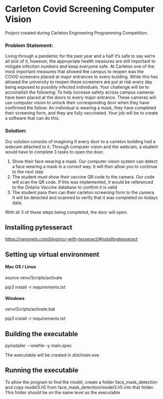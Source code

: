 # Carleton Covid Screening Computer Vision
Project created during Carleton Engineering Programming Competition. 

<h3>Problem Statement:</h3>
Living through a pandemic for the past year and a half it’s safe to say we’re all sick of it, however, the appropriate health measures are still important to mitigate infection numbers and keep everyone safe. At Carleton one of the most important measures that allowed the campus to reopen was the COVID screeners placed at major entrances to every building. While this has allowed the university to reopen these screeners are put at risk every day being exposed to possibly infected individuals. Your challenge will be to accomplish the following:
To help increase safety across campus cameras have been placed at the doors to every major entrance. These cameras will use computer vision to unlock their corresponding door when they have confirmed the follow: An individual is wearing a mask, they have completed their screening form, and they are fully vaccinated. Your job will be to create a software that can do this.

<h3>Solution:</h3>
Our solution consists of imagining if every door to a carleton building had a webcam attached to it. Through computer vision and the webcam, a student would have to complete 3 tasks to open the door. 

1. Show their face wearing a mask. Our computer vision system can detect a face wearing a mask in a correct way. It will then allow you to continue to the next step
2. The student must show their vaccine QR code to the camera. Our code will scan the QR code. If this was implemented, it would be referenced to the Ontario Vaccine database to confirm it is valid
3. The student pass then can their carleton screening form to the camera. It will be detected and scanned to verify that it was completed on todays data. 

With all 3 of these steps being completed, the door will open.

## Installing pytesseract ##

https://nanonets.com/blog/ocr-with-tesseract/#installingtesseract


## Setting up virtual environment ##

#### Mac OS / Linux ####
source venv/Scripts/activate

pip3 install -r requirements.txt

#### Windows ####
venv/Scripts/activate.bat

pip3 install -r requirements.txt


## Building the executable ##
pyinstaller --onefile -y main.spec

The executable will be created in dist/main.exe

## Running the executable ##
To allow the program to find the model, create a folder face_mask_detection and copy model3.h5 from
face_mask_detection/model3.h5 into that folder. This folder should be on the same level as the executable

